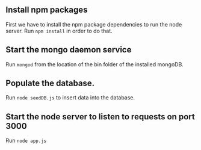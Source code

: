 ## Install npm packages
First we have to install the npm package dependencies to run the node server.
Run `npm install` in order to do that.

## Start the mongo daemon service
Run `mongod` from the location of the bin folder of the installed mongoDB.

## Populate the database.
Run `node seedDB.js` to insert data into the database.

## Start the node server to listen to requests on port 3000
Run `node app.js`
